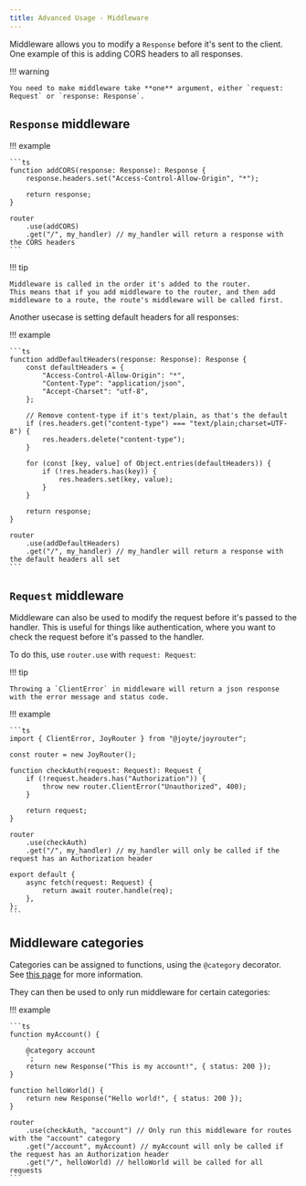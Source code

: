 ```yaml
---
title: Advanced Usage - Middleware
---
```


Middleware allows you to modify a `Response` before it's sent to the client.
One example of this is adding CORS headers to all responses.

!!! warning

    You need to make middleware take **one** argument, either `request: Request` or `response: Response`.

## `Response` middleware

!!! example

    ```ts
    function addCORS(response: Response): Response {
        response.headers.set("Access-Control-Allow-Origin", "*");

        return response;
    }

    router
        .use(addCORS)
        .get("/", my_handler) // my_handler will return a response with the CORS headers
    ```

!!! tip

    Middleware is called in the order it's added to the router.
    This means that if you add middleware to the router, and then add middleware to a route, the route's middleware will be called first.

Another usecase is setting default headers for all responses:

!!! example

    ```ts
    function addDefaultHeaders(response: Response): Response {
        const defaultHeaders = {
            "Access-Control-Allow-Origin": "*",
            "Content-Type": "application/json",
            "Accept-Charset": "utf-8",
        };

        // Remove content-type if it's text/plain, as that's the default
        if (res.headers.get("content-type") === "text/plain;charset=UTF-8") {
            res.headers.delete("content-type");
        }

        for (const [key, value] of Object.entries(defaultHeaders)) {
            if (!res.headers.has(key)) {
                res.headers.set(key, value);
            }
        }

        return response;
    }

    router
        .use(addDefaultHeaders)
        .get("/", my_handler) // my_handler will return a response with the default headers all set
    ```

## `Request` middleware

Middleware can also be used to modify the request before it's passed to the handler.
This is useful for things like authentication, where you want to check the request before it's passed to the handler.

To do this, use `router.use` with `request: Request`:

!!! tip

    Throwing a `ClientError` in middleware will return a json response with the error message and status code.

!!! example

    ```ts
    import { ClientError, JoyRouter } from "@joyte/joyrouter";

    const router = new JoyRouter();

    function checkAuth(request: Request): Request {
        if (!request.headers.has("Authorization")) {
            throw new router.ClientError("Unauthorized", 400);
        }

        return request;
    }

    router
        .use(checkAuth)
        .get("/", my_handler) // my_handler will only be called if the request has an Authorization header

    export default {
        async fetch(request: Request) {
            return await router.handle(req);
        },
    };
    ```

## Middleware categories

Categories can be assigned to functions, using the `@category` decorator.
See [this page](../../jrdoc/category.md) for more information.

They can then be used to only run middleware for certain categories:

!!! example

    ```ts
    function myAccount() {
        `
        @category account
        `;
        return new Response("This is my account!", { status: 200 });
    }

    function helloWorld() {
        return new Response("Hello world!", { status: 200 });
    }

    router
        .use(checkAuth, "account") // Only run this middleware for routes with the "account" category
        .get("/account", myAccount) // myAccount will only be called if the request has an Authorization header
        .get("/", helloWorld) // helloWorld will be called for all requests
    ```
